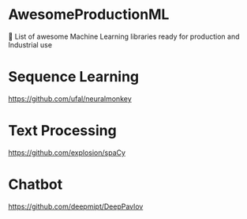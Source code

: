 # AwesomeProductionML
🤖 List of awesome Machine Learning libraries ready for production and Industrial use


# Sequence Learning
https://github.com/ufal/neuralmonkey

# Text Processing
https://github.com/explosion/spaCy

# Chatbot
https://github.com/deepmipt/DeepPavlov
